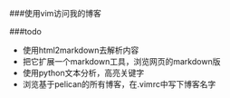 ###使用vim访问我的博客

###todo
*  使用html2markdown去解析内容
*  把它扩展一个markdown工具，浏览网页的markdown版
*  使用python文本分析，高亮关键字
*  浏览基于pelican的所有博客，在.vimrc中写下博客名字
